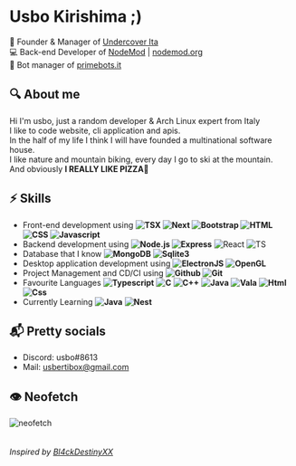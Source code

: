 # Usbo Kirishima ;)

👑 Founder & Manager of [Undercover Ita](https://github.com/Undercover-ita)<br>
💻 Back-end Developer of [NodeMod](https://github.com/NodeMod) | [nodemod.org](https://nodemod.org)<br>
👮 Bot manager of [primebots.it](https://primebots.it)<br>

## 🔍 About me

Hi I'm usbo, just a random developer & Arch Linux expert from Italy<br>
I like to code website, cli application and apis.<br>
In the half of my life I think I will have founded a multinational software house.<br>
I like nature and mountain biking, every day I go to ski at the mountain.<br>
And obviously **I REALLY LIKE PIZZA**🍕

## ⚡ Skills

- Front-end development using **![TSX](https://img.shields.io/badge/-tsx-black?&logo=react) ![Next](https://img.shields.io/badge/-Next.js-black?&logo=next.js) ![Bootstrap](https://img.shields.io/badge/-Bootstrap-black?&logo=bootstrap) ![HTML](https://img.shields.io/badge/-HTML-black?&logo=html5) ![CSS](https://img.shields.io/badge/-CSS-black?&logo=css3) ![Javascript](https://img.shields.io/badge/-Javascript-black?&logo=javascript)**
- Backend development using **![Node.js](https://img.shields.io/badge/-Node.js-black?&logo=node.js) ![Express](https://img.shields.io/badge/-Express-black?&logo=express)** ![React](https://img.shields.io/badge/-React-black?&logo=react) ![TS](https://img.shields.io/badge/-Typescript-black?&logo=typescript)
- Database that I know **![MongoDB](https://img.shields.io/badge/-MongoDB-black?&logo=mongodb)** **![Sqlite3](https://img.shields.io/badge/-SQLite3-black?&logo=sqlite)**
- Desktop application development using **![ElectronJS](https://img.shields.io/badge/-Electron-black?&logo=electron)** **![OpenGL](https://img.shields.io/badge/-OpenGL-black?&logo=opengl)**
- Project Management and CD/CI using **![Github](https://img.shields.io/badge/-Github-black?&logo=github) ![Git](https://img.shields.io/badge/-Git-black?&logo=git)**
- Favourite Languages **![Typescript](https://img.shields.io/badge/-Typescript-black?&logo=typescript)** **![C](https://img.shields.io/badge/-C-black?&logo=c)** **![C++](https://img.shields.io/badge/-C++-black?&logo=cpp)** **![Java](https://img.shields.io/badge/-Java-black?&logo=java)** **![Vala](https://img.shields.io/badge/-Vala-black?&logo=vala)** **![Html](https://img.shields.io/badge/-html-black?&logo=html)** **![Css](https://img.shields.io/badge/-css-black?&logo=css3)**
- Currently Learning **![Java](https://img.shields.io/badge/-Java-black?&logo=java)** **![Nest](https://img.shields.io/badge/-Nest.js-black?&logo=nestjs)**

## 📬 Pretty socials

- Discord: usbo#8613
- Mail: usbertibox@gmail.com

## 👁️ Neofetch

![neofetch](https://media.discordapp.net/attachments/595315481846743042/936939960047648778/unknown.png?width=523&height=277)
<br><br><br>
_Inspired by [Bl4ckDestinyXX](https://github.com/BlackdestinyXX/)_
